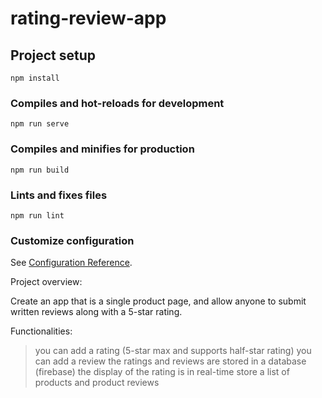 # rating-review-app

## Project setup

```
npm install
```

### Compiles and hot-reloads for development

```
npm run serve
```

### Compiles and minifies for production

```
npm run build
```

### Lints and fixes files

```
npm run lint
```

### Customize configuration

See [Configuration Reference](https://cli.vuejs.org/config/).

Project overview:

Create an app that is a single product page, and allow anyone to submit written reviews along with a 5-star rating.

Functionalities:

> you can add a rating (5-star max and supports half-star rating)
> you can add a review
> the ratings and reviews are stored in a database (firebase)
> the display of the rating is in real-time
> store a list of products and product reviews
